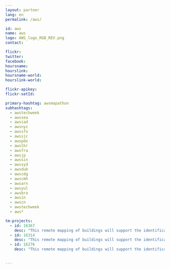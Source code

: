 ```yaml
---
layout: partner
lang: en
permalink: /aws/

id: aws
name: aws
logo: AWS_logo_RGB_REV.png
contact: 

flickr:
twitter: 
facebook: 
hoursname: 
hourslink: 
hoursname-world: 
hourslink-world: 

flickr-apikey:
flickr-setId:

primary-hashtag: awsmapathon
subhashtags:
  - awstechweek
  - awssea
  - awsiad
  - awsnyc
  - awssfo
  - awssjc
  - awspdx
  - awslhr
  - awsfra
  - awsjp
  - awssin
  - awssyd
  - awsdub
  - awscdg
  - awscmh
  - awsarn
  - awsyul
  - awsbra
  - awsin
  - awscn
  - awstechweek
  - aws*

tm-projects:
  - id: 16367
    desc: "This remote mapping of buildings will support the identification and characterization of settlements, as well as the implementation of planned activities and largely the generation of data for humanitarian activities."
  - id: 16314
    desc: "This remote mapping of buildings will support the identification and characterization of settlements, as well as the implementation of planned activities and largely the generation of data for humanitarian activities."
  - id: 16276
    desc: "This remote mapping of buildings will support the identification and characterization of settlements, as well as the implementation of planned activities and largely the generation of data for humanitarian activities."

    
---
```

